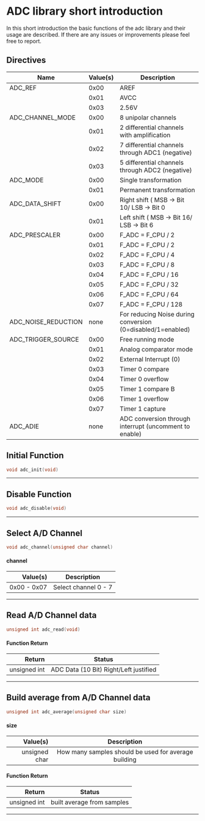 # ADC library short introduction

In this short introduction the basic functions of the adc library and their usage are described. If there are any issues or improvements please feel free to report.

## Directives

| Name                | Value(s) | Description                                                 |
|---------------------|:---------|-------------------------------------------------------------|
| ADC_REF             | 0x00     | AREF                                                        |
|                     | 0x01     | AVCC                                                        |
|                     | 0x03     | 2.56V                                                       |
| ADC_CHANNEL_MODE    | 0x00     | 8 unipolar channels                                         |
|                     | 0x01     | 2 differential channels with amplification                  |
|                     | 0x02     | 7 differential channels through ADC1 (negative)             |
|                     | 0x03     | 5 differential channels through ADC2 (negative)             |
| ADC_MODE            | 0x00     | Single transformation                                       |
|                     | 0x01     | Permanent transformation                                    |
| ADC_DATA_SHIFT      | 0x00     | Right shift ( MSB -> Bit 10/ LSB -> Bit 0                   |
|                     | 0x01     | Left shift ( MSB -> Bit 16/ LSB -> Bit 6                    |
| ADC_PRESCALER       | 0x00     | F_ADC = F_CPU / 2                                           |
|                     | 0x01     | F_ADC = F_CPU / 2                                           |
|                     | 0x02     | F_ADC = F_CPU / 4                                           |
|                     | 0x03     | F_ADC = F_CPU / 8                                           |
|                     | 0x04     | F_ADC = F_CPU / 16                                          |
|                     | 0x05     | F_ADC = F_CPU / 32                                          |
|                     | 0x06     | F_ADC = F_CPU / 64                                          |
|                     | 0x07     | F_ADC = F_CPU / 128                                         |
| ADC_NOISE_REDUCTION | none     | For reducing Noise during conversion (0=disabled/1=enabled) |
| ADC_TRIGGER_SOURCE  | 0x00     | Free running mode                                           |
|                     | 0x01     | Analog comparator mode                                      |
|                     | 0x02     | External Interrupt (0)                                      |
|                     | 0x03     | Timer 0 compare                                             |
|                     | 0x04     | Timer 0 overflow                                            |
|                     | 0x05     | Timer 1 compare B                                           |
|                     | 0x06     | Timer 1 overflow                                            |
|                     | 0x07     | Timer 1 capture                                             |
| ADC_ADIE            | none     | ADC conversion through interrupt (uncomment to enable)      |

## Initial Function

```c
void adc_init(void)
```

---

## Disable Function

```c
void adc_disable(void)
```

---

## Select A/D Channel

```c
void adc_channel(unsigned char channel)
```

#### channel
| Value(s)    | Description          |
|------------:|:--------------------:|
| 0x00 - 0x07 | Select channel 0 - 7 |

---

## Read A/D Channel data

```c
unsigned int adc_read(void)
```

#### Function Return
| Return       | Status                                 |
|-------------:|:--------------------------------------:|
| unsigned int | ADC Data (10 Bit) Right/Left justified |

---

## Build average from A/D Channel data

```c
unsigned int adc_average(unsigned char size)
```

#### size
| Value(s)      | Description                                          |
|--------------:|:----------------------------------------------------:|
| unsigned char | How many samples should be used for average building |

#### Function Return
| Return       | Status                       |
|-------------:|:----------------------------:|
| unsigned int | built average from samples |

---

